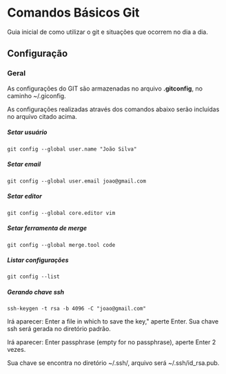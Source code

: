# Comandos Básicos Git #

Guia inicial de como utilizar o git e situações que ocorrem no dia a dia.

## Configuração

### Geral

As configurações do GIT são armazenadas no arquivo **.gitconfig**, no caminho ~/.giconfig.

As configurações realizadas através dos comandos abaixo serão incluídas no arquivo citado acima.

##### Setar usuário
	git config --global user.name "João Silva"

##### Setar email
	git config --global user.email joao@gmail.com
	
##### Setar editor
	git config --global core.editor vim
	
##### Setar ferramenta de merge
	git config --global merge.tool code

##### Listar configurações
	git config --list

##### Gerando chave ssh 
	ssh-keygen -t rsa -b 4096 -C "joao@gmail.com"
	
Irá aparecer: Enter a file in which to save the key," aperte Enter. Sua chave ssh será gerada no diretório padrão.

Irá aparecer: Enter passphrase (empty for no passphrase), aperte Enter 2 vezes. 

Sua chave se encontra no diretório ~/.ssh/, arquivo será ~/.ssh/id_rsa.pub.
